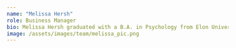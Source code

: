 ```yaml
---
name: "Melissa Hersh"
role: Business Manager
bio: Melissa Hersh graduated with a B.A. in Psychology from Elon University and then pursued a career in managing businesses and teams. With over 18 years of experience, her business aptitude spans several industries, including hospitality, events, online retail, music, and nonprofits. With an analytical head for numbers, a certification in Human Resources, marketing & branding knowledge, and vast experience at implementing process changes, her general management skills help CatalystNeuro grow by providing consistency and efficiency to our business processes.
image: /assets/images/team/melissa_pic.png
---
```

